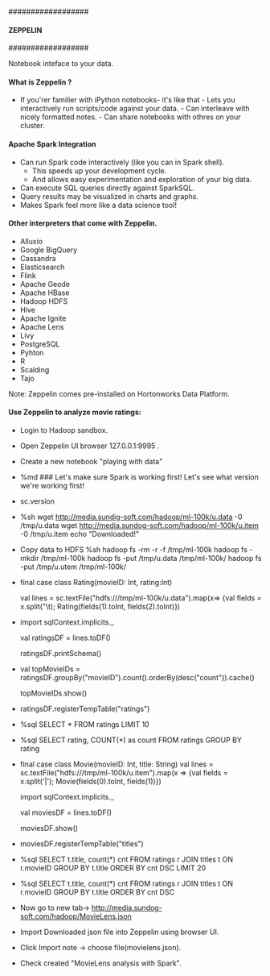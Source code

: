 ##################
#### ZEPPELIN ####
##################

Notebook inteface to your data.

#### What is Zeppelin ?

- If you'rer familier with iPython notebooks- it's like that
      - Lets you interactively run scripts/code against your data.
      - Can interleave with nicely formatted notes.
      - Can share notebooks with othres on your cluster.
      
#### Apache Spark Integration
- Can run Spark code interactively (like you can in Spark shell).
    - This speeds up your development cycle.
    - And allows easy experimentation and exploration of your big data.
- Can execute SQL queries directly against SparkSQL.
- Query results may be visualized in charts and graphs.
- Makes Spark feel more like a data science tool!

#### Other interpreters that come with Zeppelin.
- Alluxio
- Google BigQuery
- Cassandra
- Elasticsearch
- Flink
- Apache Geode
- Apache HBase
- Hadoop HDFS
- Hive
- Apache Ignite
- Apache Lens
- Livy
- PostgreSQL
- Pyhton
- R
- Scalding
- Tajo

Note: Zeppelin comes pre-installed on Hortonworks Data Platform.

#### Use Zeppelin to analyze movie ratings:
- Login to Hadoop sandbox.
- Open Zeppelin UI browser 127.0.0.1:9995 .
- Create a new notebook "playing with data"
- %md
        ### Let's make sure Spark is working first!
        Let's see what version we're working first!
- sc.version
- %sh
  wget http://media.sundig-soft.com/hadoop/ml-100k/u.data -0 /tmp/u.data
  wget http://media.sundog-soft.com/hadoop/ml-100k/u.item -0 /tmp/u.item
  echo "Downloaded!"
- Copy data to HDFS
  %sh
  hadoop fs -rm -r -f /tmp/ml-100k
  hadoop fs -mkdir /tmp/ml-100k
  hadoop fs -put /tmp/u.data /tmp/ml-100k/
  hadoop fs -put /tmp/u.utem /tmp/ml-100k/
- final case class Rating(movieID: Int, rating:Int)
  
  val lines = sc.textFile("hdfs:///tmp/ml-100k/u.data").map(x=> {val fields = x.split("\t); Rating(fields(1).toInt, fields(2).toInt)})
- import sqlContext.implicits._
  
  val ratingsDF = lines.toDF()
  
  ratingsDF.printSchema()
- val topMovieIDs = ratingsDF.groupBy("movieID").count().orderBy(desc("count")).cache()
  
  topMovieIDs.show()
- ratingsDF.registerTempTable("ratings")
- %sql
  SELECT * FROM ratings LIMIT 10
- %sql
  SELECT rating, COUNT(*) as count FROM ratings GROUP BY rating
- final case class Movie(movieID: Int, title: String)
  val lines = sc.textFile("hdfs:///tmp/ml-100k/u.item").map(x => {val fields = x.split('|'); Movie(fields(0).toInt, fields(1))})
  
  import sqlContext.implicits._
  
  val moviesDF = lines.toDF()
  
  moviesDF.show()
- moviesDF.registerTempTable("titles")
- %sql
  SELECT t.title, count(*) cnt FROM ratings r JOIN titles t ON r.movieID GROUP BY t.title ORDER BY cnt DSC LIMIT 20
- %sql
  SELECT t.title, count(*) cnt FROM ratings r JOIN titles t ON r.movieID GROUP BY t.title ORDER BY cnt DSC
- Now go to new tab-> http://media.sundog-soft.com/hadoop/MovieLens.json
- Import Downloaded json file into Zeppelin using browser UI.
- Click Import note -> choose file(movielens.json).
- Check created "MovieLens analysis with Spark".
  
  
